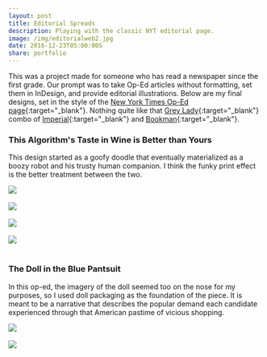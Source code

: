 ```yaml
---
layout: post
title: Editorial Spreads
description: Playing with the classic NYT editorial page.
image: /img/editorialweb2.jpg
date: 2016-12-23T05:00:00S
share: portfolio 
---
```


This was a project made for someone who has read a newspaper since the first grade. Our prompt was to take Op-Ed articles without formatting, set them in InDesign, and provide editorial illustrations. Below are my final designs, set in the style of the [New York Times Op-Ed page](https://www.nytimes.com/interactive/2010/09/25/opinion/opedat40-illustration.html?_r=1&){:target="_blank"}. Nothing quite like that [Grey Lady](https://books.google.com/books?id=tE4EAAAAMBAJ&pg=PA152&dq=%22the+gray+lady%22+%22new+york+times%22&hl=en&sa=X&ei=tokrT_DMKK7aiQKwttTgCg&ved=0CDwQ6AEwAA#v=onepage&q=%22the%20gray%20lady%22%20%22new%20york%20times%22&f=false){:target="_blank"} combo of [Imperial](https://www.myfonts.com/fonts/bitstream/imperial/?refby=MarkFonts){:target="_blank"} and [Bookman](https://www.myfonts.com/fonts/bitstream/bookman/?refby=MarkFonts){:target="_blank"}. 

### This Algorithm's Taste in Wine is Better than Yours

This design started as a goofy doodle that eventually materialized as a boozy robot and his trusty human companion. I think the funky print effect is the better treatment between the two.

<img class="col three" data-action="zoom" src="/img/Editorial4.jpg">
<div class="col three caption">
&nbsp;
</div>

<img class="col three" data-action="zoom" src="/img/Editorial1.png">
<div class="col three caption">
&nbsp;
</div>

<img class="col three" data-action="zoom" src="/img/editorialspread2.jpg">
<div class="col three caption">
&nbsp;
</div>

<img class="col three" data-action="zoom" src="/img/editorialspread3.jpg">
<div class="col three caption">
&nbsp;
</div>


### The Doll in the Blue Pantsuit

In this op-ed, the imagery of the doll seemed too on the nose for my purposes, so I used doll packaging as the foundation of the piece. It is meant to be a narrative that describes the popular demand each candidate experienced through that American pastime of vicious shopping.

<img class="col three" data-action="zoom" src="/img/Editorial3.png">
<div class="col three caption">
&nbsp;
</div>

<img class="col three" data-action="zoom" src="/img/editorialspread.jpg">
<div class="col three caption">
&nbsp;
</div>





<!--
<div class="img_row">
	<img class="col one" data-action="zoom" src="/img/editorialspread.jpg" alt="" title="example image"/>
	<img class="col one" data-action="zoom" src="/img/editorialspread2.jpg" alt="" title="example image"/>
	<img class="col one" data-action="zoom" src="/img/editorialspread3.jpg" alt="" title="example image"/>
</div>
<div class="col three caption">
	Caption photos easily. On the left, a road goes through a tunnel. Middle, leaves artistically fall in a hipster photoshoot. Right, in another hipster photoshoot, a lumberjack grasps a handful of pine needles.
</div>
-->